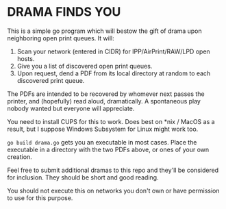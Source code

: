 # DRAMA FINDS YOU
This is a simple go program which will bestow the gift of drama upon neighboring open print queues. It will:

1. Scan your network (entered in CIDR) for IPP/AirPrint/RAW/LPD open hosts.
2. Give you a list of discovered open print queues.
3. Upon request, dend a PDF from its local directory at random to each discovered print queue.

The PDFs are intended to be recovered by whomever next passes the printer, and (hopefully) read aloud, dramatically. A spontaneous play nobody wanted but everyone will appreciate.

You need to install CUPS for this to work. Does best on *nix / MacOS as a result, but I suppose Windows Subsystem for Linux might work too.

`go build drama.go` gets you an executable in most cases. Place the executable in a directory with the two PDFs above, or ones of your own creation.

Feel free to submit additional dramas to this repo and they'll be considered for inclusion. They should be short and good reading.

You should not execute this on networks you don't own or have permission to use for this purpose.
